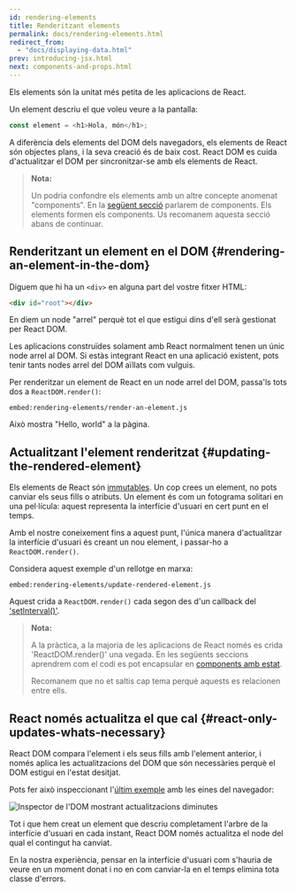 ```yaml
---
id: rendering-elements
title: Renderitzant elements
permalink: docs/rendering-elements.html
redirect_from:
  - "docs/displaying-data.html"
prev: introducing-jsx.html
next: components-and-props.html
---
```


Els elements són la unitat més petita de les aplicacions de React.

Un element descriu el que voleu veure a la pantalla:

```js
const element = <h1>Hola, món</h1>;
```

A diferència dels elements del DOM dels navegadors, els elements de React són objectes plans, i la seva creació és de baix cost. React DOM es cuida d'actualitzar el DOM per sincronitzar-se amb els elements de React.

> **Nota:**
>
> Un podria confondre els elements amb un altre concepte anomenat "components". En la [següent secció](/docs/components-and-props.html) parlarem de components. Els elements formen els components. Us recomanem aquesta secció abans de continuar.

## Renderitzant un element en el DOM {#rendering-an-element-in-the-dom}

Diguem que hi ha un `<div>` en alguna part del vostre fitxer HTML:

```html
<div id="root"></div>
```

En diem un node "arrel" perquè tot el que estigui dins d'ell serà gestionat per React DOM.

Les aplicacions construïdes solament amb React normalment tenen un únic node arrel al DOM. Si estàs integrant React en una aplicació existent, pots tenir tants nodes arrel del DOM aïllats com vulguis.

Per renderitzar un element de React en un node arrel del DOM, passa'ls tots dos a `ReactDOM.render()`:

`embed:rendering-elements/render-an-element.js`

[](Codepen://rendering-elements/render-an-element)

Això mostra "Hello, world" a la pàgina.

## Actualitzant l'element renderitzat {#updating-the-rendered-element}

Els elements de React són [immutables](https://es.wikipedia.org/wiki/Objeto_inmutable). Un cop crees un element, no pots canviar els seus fills o atributs. Un element és com un fotograma solitari en una pel·lícula: aquest representa la interfície d'usuari en cert punt en el temps.

Amb el nostre coneixement fins a aquest punt, l'única manera d'actualitzar la interfície d'usuari és creant un nou element, i passar-ho a `ReactDOM.render()`.

Considera aquest exemple d'un rellotge en marxa:

`embed:rendering-elements/update-rendered-element.js`

[](Codepen://rendering-elements/update-rendered-element)

Aquest crida a `ReactDOM.render()` cada segon des d'un callback del ['setInterval()'](https://developer.mozilla.org/en-US/docs/Web/API/WindowTimers/setInterval).

> **Nota:**
>
> A la pràctica, a la majoria de les aplicacions de React només es crida 'ReactDOM.render()' una vegada. En les següents seccions aprendrem com el codi es pot encapsular en [components amb estat](/docs/state-and-lifecycle.html).
>
> Recomanem que no et saltis cap tema perquè aquests es relacionen entre ells.

## React només actualitza el que cal {#react-only-updates-whats-necessary}

React DOM compara l'element i els seus fills amb l'element anterior, i només aplica les actualitzacions del DOM que són necessàries perquè el DOM estigui en l'estat desitjat.

Pots fer això inspeccionant l'[últim exemple](codepen://rendering-elements/update-rendered-element) amb les eines del navegador:

![Inspector de l'DOM mostrant actualitzacions diminutes](../images/docs/granular-dg-updates.gif)

Tot i que hem creat un element que descriu completament l'arbre de la interfície d'usuari en cada instant, React DOM només actualitza el node del qual el contingut ha canviat.

En la nostra experiència, pensar en la interfície d'usuari com s'hauria de veure en un moment donat i no en com canviar-la en el temps elimina tota classe d'errors.
